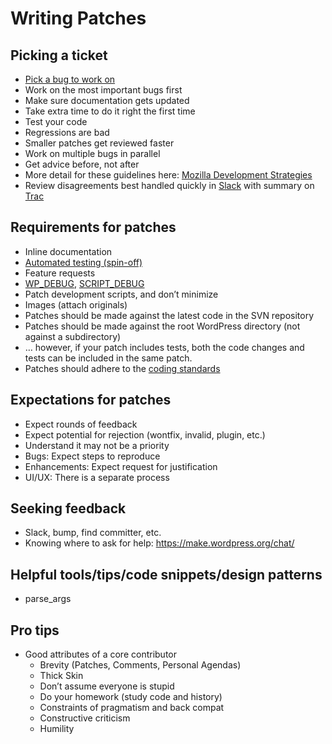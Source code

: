 # Writing Patches

## Picking a ticket

*   [Pick a bug to work on](https://make.wordpress.org/core/handbook/contribute/fixing-bugs/#finding-bugs-to-fix)
*   Work on the most important bugs first
*   Make sure documentation gets updated
*   Take extra time to do it right the first time
*   Test your code
*   Regressions are bad
*   Smaller patches get reviewed faster
*   Work on multiple bugs in parallel
*   Get advice before, not after
*   More detail for these guidelines here: [Mozilla Development Strategies](https://developer.mozilla.org/en/Mozilla_Development_Strategies)
*   Review disagreements best handled quickly in [Slack](https://make.wordpress.org/chat/) with summary on [Trac](https://core.trac.wordpress.org/)

## Requirements for patches

*   Inline documentation
*   [Automated testing (spin-off)](https://make.wordpress.org/core/handbook/automated-testing/)
*   Feature requests
*   [WP\_DEBUG](https://codex.wordpress.org/Debugging_in_WordPress#WP_DEBUG), [SCRIPT\_DEBUG](https://codex.wordpress.org/Debugging_in_WordPress#SCRIPT_DEBUG)
*   Patch development scripts, and don’t minimize
*   Images (attach originals)
*   Patches should be made against the latest code in the SVN repository
*   Patches should be made against the root WordPress directory (not against a subdirectory)
*   … however, if your patch includes tests, both the code changes and tests can be included in the same patch.
*   Patches should adhere to the [coding standards](https://make.wordpress.org/core/handbook/coding-standards/)

## Expectations for patches

*   Expect rounds of feedback
*   Expect potential for rejection (wontfix, invalid, plugin, etc.)
*   Understand it may not be a priority
*   Bugs: Expect steps to reproduce
*   Enhancements: Expect request for justification
*   UI/UX: There is a separate process

## Seeking feedback

*   Slack, bump, find committer, etc.
*   Knowing where to ask for help: https://make.wordpress.org/chat/

## Helpful tools/tips/code snippets/design patterns

*   parse\_args

## Pro tips

*   Good attributes of a core contributor
    *   Brevity (Patches, Comments, Personal Agendas)
    *   Thick Skin
    *   Don’t assume everyone is stupid
    *   Do your homework (study code and history)
    *   Constraints of pragmatism and back compat
    *   Constructive criticism
    *   Humility
